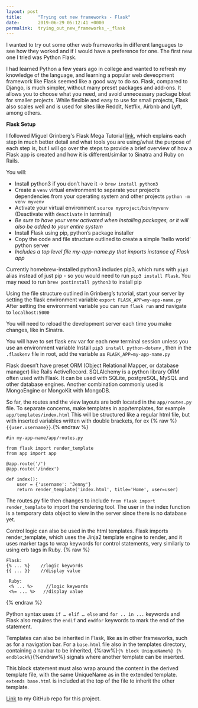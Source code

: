 ```yaml
---
layout: post
title:      "Trying out new frameworks - Flask"
date:       2019-06-29 05:12:41 +0000
permalink:  trying_out_new_frameworks_-_flask
---
```


I wanted to try out some other web frameworks in different languages to see how they worked and if I would have a preference for one. The first new one I tried was Python Flask.

I had learned Python a few years ago in college and wanted to refresh my knowledge of the language, and learning a popular web deveopment framework like Flask seemed like a good way to do so. Flask, compared to Django, is much simpler, without many preset packages and add-ons. It allows you to choose what you need, and avoid unnecessary package bloat for smaller projects. While flexible and easy to use for small projects, Flask also scales well and is used for sites like Reddit, Netflix, Airbnb and Lyft, among others.

**Flask Setup**

I followed Miguel Grinberg's Flask Mega Tutorial [link](https://blog.miguelgrinberg.com/post/the-flask-mega-tutorial-part-i-hello-world ), which explains each step in much better detail and what tools you are using/what the purpose of each step is, but I will go over the steps to provide a brief overview of how a Flask app is created and how it is different/similar to Sinatra and Ruby on Rails.

You will:
* Install python3 if you don’t have it -> `brew install python3`
* Create a `venv` virtual environment to separate your project’s dependencies from your operating system and other projects `python -m venv myvenv`
* Activate your virtual environment `source myproject/bin/myvenv`  (Deactivate with `deactivate` in terminal)
* *Be sure to have your venv activated when installing packages, or it will also be added to your entire system*
* Install Flask using pip, python’s package installer
* Copy the code and file structure outlined to create a simple ‘hello world’ python server
* *Includes a top level file my-app-name.py that imports instance of Flask app*


Currently homebrew-installed python3 includes pip3, which runs with `pip3` alias instead of just pip - so you would need to run `pip3 install Flask`. You may need to run `brew postinstall python3` to install pip

Using the file structure outlined in Grinberg’s tutorial, start your server by setting the flask environment variable `export FLASK_APP=my-app-name.py` After setting the environment variable you can run `flask run` and navigate to `localhost:5000`

You will need to reload the development server each time you make changes, like in Sinatra.

You will have to set flask env var for each new terminal session unless you use an environment variable
Install `pip3 install python-dotenv` , then in the `.flaskenv` file in root, add the variable as `FLASK_APP=my-app-name.py`

Flask doesn’t have preset ORM (Object Relational Mapper, or database manager) like Rails ActiveRecord. SQLAlchemy is a python library ORM often used with Flask. It can be used with SQLite, postgreSQL, MySQL and other database engines. Another combination commonly used is MongoEngine or MongoKit with MongoDB.

So far, the routes and the view layouts are both located in the `app/routes.py` file. To separate concerns, make templates in app/templates, for example `app/templates/index.html` This will be structured like a regular html file, but with inserted variables written with double brackets, for ex {% raw %}`{{user.username}}`.{% endraw %}

```
#in my-app-name/app/routes.py

from flask import render_template
from app import app

@app.route('/')
@app.route('/index')

def index():
    user = {'username': 'Jenny'}
    return render_template('index.html', title='Home', user=user)
```

The routes.py file then changes to include `from flask import render_template` to import the rendering tool. The user in the index function is a temporary data object to view in the server since there is no database yet.

Control logic can also be used in the html templates. Flask imports render_template, which uses the Jinja2 template engine to render, and it uses marker tags to wrap keywords for control statements, very similarly to using erb tags in Ruby.
{% raw %}
```
Flask:
{% ... %}    //logic keywords
{{ ... }}    //display value

 Ruby:
 <% ... %>     //logic keywords
 <%= ... %>   //display value
```
{% endraw %}

Python syntax uses `if … elif … else` and `for .. in ...` keywords and Flask also requires the `endif` and `endfor` keywords to mark the end of the statement.

Templates can also be inherited in Flask, like as in other frameworks, such as for a navigation bar. For a `base.html` file also in the templates directory, containing a navbar to be inherited, {%raw%}`{% block UniqueName%} {% endblock%}`{%endraw%} signals where another template can be inserted.

This block statement must also wrap around the content in the derived template file, with the same UniqueName as in the extended template. `extends base.html` is included at the top of the file to inherit the other template.

[Link](https://github.com/jk-me/pytodo) to my GitHub repo for this project.
